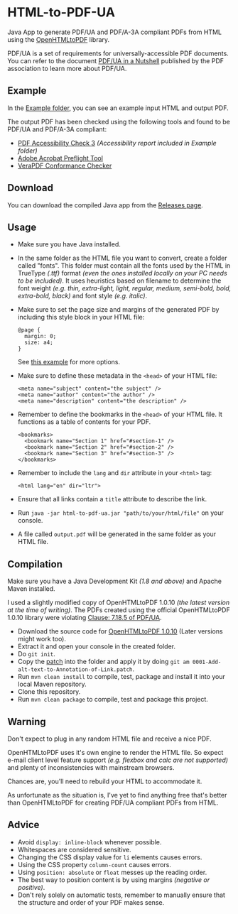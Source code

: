 # HTML-to-PDF-UA

Java App to generate PDF/UA and PDF/A-3A compliant PDFs from HTML using the [OpenHTMLtoPDF](https://github.com/danfickle/openhtmltopdf) library.

PDF/UA is a set of requirements for universally-accessible PDF documents. You can refer to the document [PDF/UA in a Nutshell](https://github.com/jialiang/HTML-to-PDF-UA/blob/master/PDFUA-in-a-Nutshell-PDFUA.pdf) published by the PDF association to learn more about PDF/UA.

## Example

In the [Example folder](https://github.com/jialiang/HTML-to-PDF-UA/tree/master/example), you can see an example input HTML and output PDF.

The output PDF has been checked using the following tools and found to be PDF/UA and PDF/A-3A compliant:

- [PDF Accessibility Check 3](https://www.access-for-all.ch/en/pdf-accessibility-checker.html) _(Accessibility report included in Example folder)_
- [Adobe Acrobat Preflight Tool](https://helpx.adobe.com/acrobat/using/create-verify-pdf-accessibility.html)
- [VeraPDF Conformance Checker](https://docs.verapdf.org/validation/)

## Download

You can download the compiled Java app from the [Releases page](https://github.com/jialiang/HTML-to-PDF-UA/releases/).

## Usage

- Make sure you have Java installed.
- In the same folder as the HTML file you want to convert, create a folder called "fonts". This folder must contain all the fonts used by the HTML in TrueType _(.ttf)_ format _(even the ones installed locally on your PC needs to be included)_. It uses heuristics based on filename to determine the font weight _(e.g. thin, extra-light, light, regular, medium, semi-bold, bold, extra-bold, black)_ and font style _(e.g. italic)_.
- Make sure to set the page size and margins of the generated PDF by including this style block in your HTML file:

  ```
  @page {
    margin: 0;
    size: a4;
  }
  ```

  See [this example](https://github.com/danfickle/openhtmltopdf/wiki/Page-features) for more options.

- Make sure to define these metadata in the `<head>` of your HTML file:

  ```
  <meta name="subject" content="the subject" />
  <meta name="author" content="the author" />
  <meta name="description" content="the description" />
  ```

- Remember to define the bookmarks in the `<head>` of your HTML file. It functions as a table of contents for your PDF.

  ```
  <bookmarks>
    <bookmark name="Section 1" href="#section-1" />
    <bookmark name="Section 2" href="#section-2" />
    <bookmark name="Section 3" href="#section-3" />
  </bookmarks>
  ```

- Remember to include the `lang` and `dir` attribute in your `<html>` tag:

  ```
  <html lang="en" dir="ltr">
  ```

- Ensure that all links contain a `title` attribute to describe the link.
- Run `java -jar html-to-pdf-ua.jar "path/to/your/html/file"` on your console.
- A file called `output.pdf` will be generated in the same folder as your HTML file.

## Compilation

Make sure you have a Java Development Kit _(1.8 and above)_ and Apache Maven installed.

I used a slightly modified copy of OpenHTMLtoPDF 1.0.10 _(the latest version at the time of writing)_. The PDFs created using the official OpenHTMLtoPDF 1.0.10 library were violating [Clause: 7.18.5 of PDF/UA](https://github.com/veraPDF/veraPDF-validation-profiles/wiki/PDFUA-Part-1-rules#rule-7185-2).

- Download the source code for [OpenHTMLtoPDF 1.0.10](https://github.com/danfickle/openhtmltopdf/releases/tag/openhtmltopdf-parent-1.0.10) (Later versions might work too).
- Extract it and open your console in the created folder.
- Do `git init`.
- Copy the [patch](https://github.com/jialiang/HTML-to-PDF-UA/tree/master/openhtmltopdf/0001-Add-alt-text-to-Annotation-of-Link.patch) into the folder and apply it by doing `git am 0001-Add-alt-text-to-Annotation-of-Link.patch`.
- Run `mvn clean install` to compile, test, package and install it into your local Maven repository.
- Clone this repository.
- Run `mvn clean package` to compile, test and package this project.

## Warning

Don't expect to plug in any random HTML file and receive a nice PDF.

OpenHTMLtoPDF uses it's own engine to render the HTML file. So expect e-mail client level feature support _(e.g. flexbox and calc are not supported)_ and plenty of inconsistencies with mainstream browsers.

Chances are, you'll need to rebuild your HTML to accommodate it.

As unfortunate as the situation is, I've yet to find anything free that's better than OpenHTMLtoPDF for creating PDF/UA compliant PDFs from HTML.

## Advice

- Avoid `display: inline-block` whenever possible.
- Whitespaces are considered sensitive.
- Changing the CSS display value for `li` elements causes errors.
- Using the CSS property `column-count` causes errors.
- Using `position: absolute` or `float` messes up the reading order.
- The best way to position content is by using margins _(negative or positive)_.
- Don't rely solely on automatic tests, remember to manually ensure that the structure and order of your PDF makes sense.
